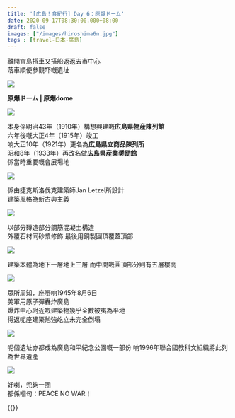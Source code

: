 ```yaml
---
title: '[広島！食紀行] Day 6：原爆ドーム'
date: 2020-09-17T08:30:00.000+08:00
draft: false
images: ["/images/hiroshima6n.jpg"]
tags : [travel-日本-廣島]
---
```


離開宮島搭車又搭船返返去市中心  
落車順便參觀吓嘅遺址  

![](/images/hiroshima6n1.jpg)

**原爆ドーム | 原爆dome**

![](/images/hiroshima6n2.jpg)

本身係明治43年（1910年）構想興建嘅**広島県物産陳列館**  
六年後嘅大正4年（1915年）竣工  
响大正10年（1921年）更名為**広島県立商品陳列所**  
昭和8年（1933年）再改名做**広島県産業奨励館**  
係當時重要嘅會展場地  

![](/images/hiroshima6n3.jpg)

係由捷克斯洛伐克建築師Jan Letzel所設計  
建築風格為新古典主義  

![](/images/hiroshima6n4.jpg)

以部分磚造部分鋼筋混凝土構造  
外覆石材同砂漿修飾
最後用銅製圓頂覆蓋頂部

![](/images/hiroshima6n5.jpg)

建築本體為地下一層地上三層
而中間嘅圓頂部分則有五層樓高

![](/images/hiroshima6n6.jpg)

眾所周知，座嘢响1945年8月6日  
美軍用原子彈轟炸廣島  
爆炸中心附近嘅建築物幾乎全數被夷為平地  
得返呢座建築勉強屹立未完全倒塌  

![](/images/hiroshima6n7.jpg)

呢個遺址亦都成為廣島和平紀念公園嘅一部份
响1996年聯合國教科文組織將此列為世界遺產

![](/images/hiroshima6n8.jpg)

好喇，兜夠一圈  
都係嗰句：PEACE NO WAR！  
  
  
{{<hiroshima>}}
